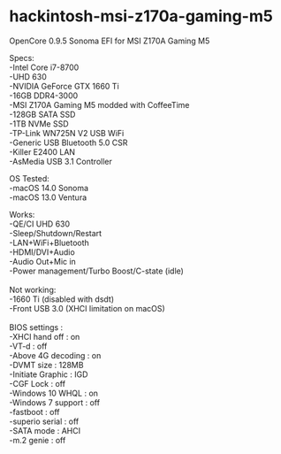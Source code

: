 # hackintosh-msi-z170a-gaming-m5
OpenCore 0.9.5 Sonoma EFI for MSI Z170A Gaming M5

Specs:<br />
-Intel Core i7-8700<br />
-UHD 630<br />
-NVIDIA GeForce GTX 1660 Ti<br />
-16GB DDR4-3000<br />
-MSI Z170A Gaming M5 modded with CoffeeTime<br />
-128GB SATA SSD<br />
-1TB NVMe SSD<br />
-TP-Link WN725N V2 USB WiFi<br />
-Generic USB Bluetooth 5.0 CSR<br />
-Killer E2400 LAN<br />
-AsMedia USB 3.1 Controller<br />


OS Tested:<br />
-macOS 14.0 Sonoma<br />
-macOS 13.0 Ventura<br />

Works:<br />
-QE/CI UHD 630<br />
-Sleep/Shutdown/Restart<br />
-LAN+WiFi+Bluetooth<br />
-HDMI/DVI+Audio<br />
-Audio Out+Mic in<br />
-Power management/Turbo Boost/C-state (idle)<br />
<br />
Not working: <br />
-1660 Ti (disabled  with dsdt)<br />
-Front USB 3.0 (XHCI limitation on macOS)<br />
<br />
BIOS settings : <br />
-XHCI hand off     : on<br />
-VT-d              : off<br />
-Above 4G decoding : on<br />
-DVMT size         : 128MB<br />
-Initiate Graphic  : IGD<br />
-CGF Lock          : off<br />
-Windows 10 WHQL   : on<br />
-Windows 7 support : off<br />
-fastboot          : off<br />
-superio serial    : off<br />
-SATA mode         : AHCI<br />
-m.2 genie         : off<br />
